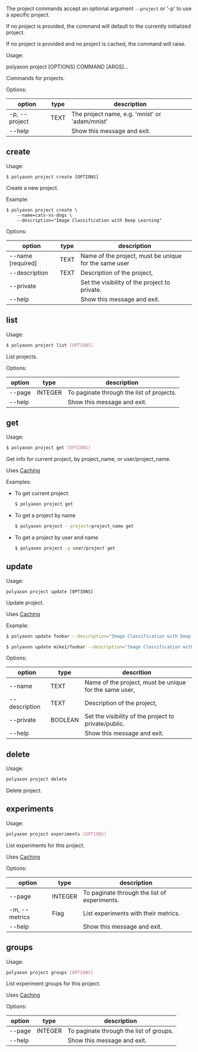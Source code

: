 The project commands accept an optional argument `--project` or '-p'  to use a specific project.

If no project is provided, the command will default to the currently initialized project.

If no project is provided and no project is cached, the command will raise.


Usage:

polyaxon project [OPTIONS] COMMAND [ARGS]...

Commands for projects.

Options:

option | type | description
-------|------|------------
  -p, --project | TEXT | The project name, e.g. 'mnist' or 'adam/mnist'
  --help |  | Show this message and exit.


## create


Usage:

```
$ polyaxon project create [OPTIONS]
```

Create a new project.

Example:

```
$ polyaxon project create \
    --name=cats-vs-dogs \
    --description="Image Classification with Deep Learning"
```

Options:

option | type | description
-------|------|------------
  --name [required] | TEXT | Name of the project, must be unique for the same user
  --description | TEXT | Description of the project,
  --private | | Set the visibility of the project to private.
  --help | | Show this message and exit.

## list

Usage:

```bash
$ polyaxon project list [OPTIONS]
```

List projects.

Options:

option | type | description
-------|------|------------
  --page | INTEGER | To paginate through the list of projects.
  --help | | Show this message and exit.

## get

Usage:

```bash
$ polyaxon project get [OPTIONS]
```

Get info for current project, by project_name, or user/project_name.

Uses [Caching](/polyaxon_cli/introduction#Caching)

Examples:

 * To get current project:

   ```bash
   $ polyaxon project get
   ```

 * To get a project by name

    ```bash
    $ polyaxon project --project=project_name get
    ```

 * To get a project by user and name
    ```bash
    $ polyaxon project -p user/project get
    ```

## update

Usage:

```
polyaxon project update [OPTIONS]
```

Update project.

Uses [Caching](/polyaxon_cli/introduction#Caching)

Example:

```bash
$ polyaxon update foobar --description="Image Classification with Deep Learning using TensorFlow"
```

```bash
$ polyaxon update mike1/foobar --description="Image Classification with Deep Learning using TensorFlow"
```

Options:

option | type | descrition
-------|------|-----------
  --name | TEXT | Name of the project, must be unique for the same user,
  --description | TEXT | Description of the project,
  --private | BOOLEAN | Set the visibility of the project to private/public.
  --help | | Show this message and exit.


## delete

Usage:
```bash
polyaxon project delete
```

Delete project.


## experiments

Usage:
```bash
polyaxon project experiments [OPTIONS]
```

List experiments for this project.

Uses [Caching](/polyaxon_cli/introduction#Caching)

Options:

option | type | description
-------|------|------------
  --page | INTEGER | To paginate through the list of experiments.
  -m, --metrics | Flag | List experiments with their metrics.
  --help | | Show this message and exit.

## groups

Usage:

```bash
polyaxon project groups [OPTIONS]
```

List experiment groups for this project.

Uses [Caching](/polyaxon_cli/introduction#Caching)

Options:

option | type | description
-------|------|------------
  --page | INTEGER | To paginate through the list of groups.
  --help | | Show this message and exit.
